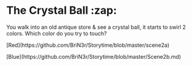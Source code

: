 <h1>The Crystal Ball :zap:</h1>

<p1>You walk into an old antique store & see a crystal ball, it starts to swirl 2 colors.
Which color do you try to touch?</p>

<p>[Red](https://github.com/BriN3r/Storytime/blob/master/scene2a)</p>
<p>[Blue](https://github.com/BriN3r/Storytime/blob/master/Scene2b.md)</p>
